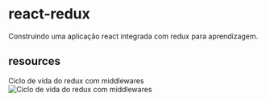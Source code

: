 # react-redux

Construindo uma aplicação react integrada com redux para aprendizagem.

## resources

Ciclo de vida do redux com middlewares
![Ciclo de vida do redux com middlewares](https://image.slidesharecdn.com/reactjs-reduxadvanced-160718135927/95/workshop-22-reactjs-redux-advanced-15-638.jpg?cb=1468850596)